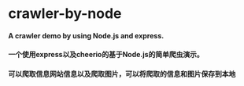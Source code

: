 # crawler-by-node
#### A crawler demo by using Node.js and express.
#### 一个使用express以及cheerio的基于Node.js的简单爬虫演示。
#### 可以爬取信息网站信息以及爬取图片，可以将爬取的信息和图片保存到本地
